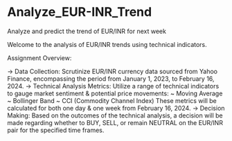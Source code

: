 # Analyze_EUR-INR_Trend
Analyze and predict the trend of EUR/INR for next week

Welcome to the analysis of EUR/INR trends using technical indicators. 

Assignment Overview:

-> Data Collection:
    Scrutinize EUR/INR currency data sourced from Yahoo Finance, encompassing the period from January 1, 2023, to February 16, 2024.
-> Technical Analysis Metrics:
    Utilize a range of technical indicators to gauge market sentiment & potential price movements:
    ~ Moving Average
    ~ Bollinger Band
    ~ CCI (Commodity Channel Index)
    These metrics will be calculated for both one day & one week from February 16, 2024.
-> Decision Making:
    Based on the outcomes of the technical analysis, a decision will be made regarding whether to BUY, SELL, or remain NEUTRAL on the EUR/INR pair for the specified time     frames.

